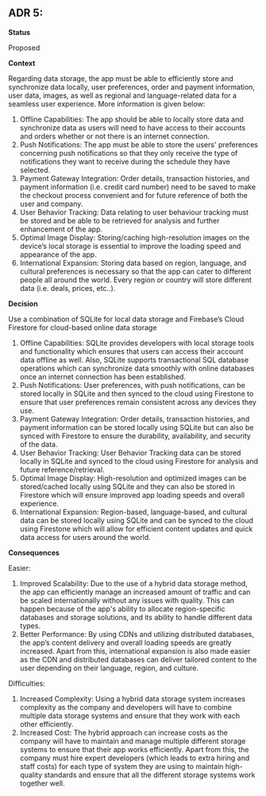 ## **ADR 5:**

**Status**

Proposed

**Context**

Regarding data storage, the app must be able to efficiently store and synchronize data locally, user preferences, order and payment information, user data, images, as well as regional and language-related data for a seamless user experience. More information is given below: 

1. Offline Capabilities: The app should be able to locally store data and synchronize data as users will need to have access to their accounts and orders whether or not there is an internet connection. 
2. Push Notifications: The app must be able to store the users' preferences concerning push notifications so that they only receive the type of notifications they want to receive during the schedule they have selected. 
3. Payment Gateway Integration: Order details, transaction histories, and payment information (i.e. credit card number) need to be saved to make the checkout process convenient and for future reference of both the user and company. 
4. User Behavior Tracking: Data relating to user behaviour tracking must be stored and be able to be retrieved for analysis and further enhancement of the app. 
5. Optimal Image Display: Storing/caching high-resolution images on the device’s local storage is essential to improve the loading speed and appearance of the app. 
6. International Expansion: Storing data based on region, language, and cultural preferences is necessary so that the app can cater to different people all around the world. Every region or country will store different data (i.e. deals, prices, etc..). 

**Decision**

Use a combination of SQLite for local data storage and Firebase’s Cloud Firestore for cloud-based online data storage 

1. Offline Capabilities: SQLite provides developers with local storage tools and functionality which ensures that users can access their account data offline as well. Also, SQLite supports transactional SQL database operations which can synchronize data smoothly with online databases once an internet connection has been established.
2. Push Notifications: User preferences, with push notifications, can be stored locally in SQLite and then synced to the cloud using Firestone to ensure that user preferences remain consistent across any devices they use.
3. Payment Gateway Integration: Order details, transaction histories, and payment information can be stored locally using SQLite but can also be synced with Firestore to ensure the durability, availability, and security of the data. 
4. User Behavior Tracking: User Behavior Tracking data can be stored locally in SQLite and synced to the cloud using Firestore for analysis and future reference/retrieval.
5. Optimal Image Display: High-resolution and optimized images can be stored/cached locally using SQLite and they can also be stored in Firestore which will ensure improved app loading speeds and overall experience. 
6. International Expansion: Region-based, language-based, and cultural data can be stored locally using SQLite and can be synced to the cloud using Firestone which will allow for efficient content updates and quick data access for users around the world.  

**Consequences**

 Easier: 
 1. Improved Scalability: Due to the use of a hybrid data storage method, the app can efficiently manage an increased amount of traffic and can be scaled internationally without any issues with quality. This can happen because of the app's ability to allocate region-specific databases and storage solutions, and its ability to handle different data types.
 2. Better Performance: By using CDNs and utilizing distributed databases, the app’s content delivery and overall loading speeds are greatly increased. Apart from this, international expansion is also made easier as the CDN and distributed databases can deliver tailored content to the user depending on their language, region, and culture.  
 
 Difficulties: 
 1. Increased Complexity: Using a hybrid data storage system increases complexity as the company and developers will have to combine multiple data storage systems and ensure that they work with each other efficiently.
 2. Increased Cost: The hybrid approach can increase costs as the company will have to maintain and manage multiple different storage systems to ensure that their app works efficiently. Apart from this, the company must hire expert developers (which leads to extra hiring and staff costs) for each type of system they are using to maintain high-quality standards and ensure that all the different storage systems work together well. 
